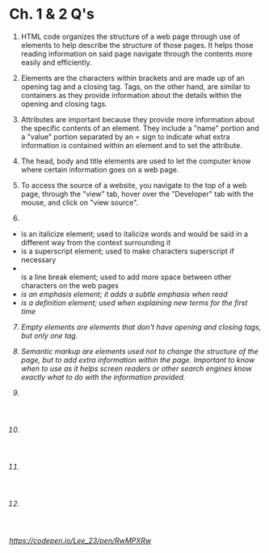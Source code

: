 # Ch. 1 & 2 Q's

1. HTML code organizes the structure of a web page through use of elements to help describe the structure of those pages. It helps those reading information on said page navigate through the contents more easily and efficiently.

2. Elements are the characters within brackets and are made up of an opening tag and a closing tag. Tags, on the other hand, are similar to containers as they provide information about the details within the opening and closing tags.


3. Attributes are important because they provide more information about the specific contents of an element. They include a "name" portion and a "value" portion separated by an = sign to indicate what extra information is contained within an element and to set the attribute.

4. The head, body and title elements are used to let the computer know where certain information goes on a web page.

5. To access the source of a website, you navigate to the top of a web page, through the "view" tab, hover over the "Developer" tab with the mouse, and click on "view source".

6.
- <i></i> is an italicize element; used to italicize words and would be said in a different way from the context surrounding it
- <sup></sup> is a superscript element; used to make characters superscript if necessary
- <br /> is a line break element; used to add more space between other characters on the web pages
- <em> is an emphasis element; it adds a subtle emphasis when read
- <df></dfn> is a definition element; used when explaining new terms for the first time

7. Empty elements are elements that don't have opening and closing tags, but only one tag.

8. Semantic markup are elements used not to change the structure of the page, but to add extra information within the page. Important to know when to use as it helps screen readers or other search engines know exactly what to do with the information provided.

9.
1. <header></header>
1. <footer></footer>
1. <article></article>


https://codepen.io/Lee_23/pen/RwMPXRw
